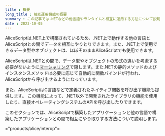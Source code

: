 ```yaml
---
title : 概要
long_title : 相互運用機能の概要
summary : この記事では.NETなどの他言語やランタイムと相互に運用する方法について説明します。
date : 2023-10-05
---
```


AliceScriptは.NET上で構築されているため、.NET上で動作する他の言語とAliceScriptとの間でデータを相互にやりとりできます。また、.NET上で使用できるデータ型やオブジェクトは、ほぼそのままAliceScriptでも使用できます。

AliceScriptは.NETとの間で、データ型やオブジェクトの形式の違いを考慮する必要がないように[マーシャリング](./marshaling.md)で隠します。また.NETの静的メソッドおよびインスタンスメソッドは必要に応じて自動的に関数バインドが行われ、AliceScriptから呼び出せるようになっています。

また、AliceScriptはC言語などで定義されたネイティブ関数を呼び出す機能も提供します。
この機能によって、.NET以外で開発されたライブラリの機能を使用したり、直接オペレーティングシステムのAPIを呼び出したりできます。

このセクションでは、AliceScriptで構築したアプリケーションと他の言語で構築したアプリケーションとの間で相互にやり取りする方法について説明します。

="products/alice/interop"=